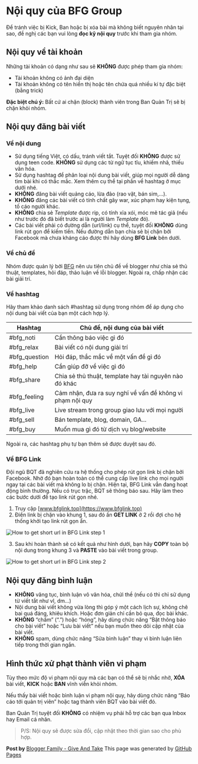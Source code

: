 # Nội quy của BFG Group

Để tránh việc bị Kick, Ban hoặc bị xóa bài mà không biết nguyên nhân tại sao, đề nghị các bạn vui lòng <strong>đọc kỹ nội quy</strong> trước khi tham gia nhóm.

## Nội quy về tài khoản

Những tài khoản có dạng như sau sẽ <strong>KHÔNG</strong> được phép tham gia nhóm:

* Tài khoản không có ảnh đại diện
* Tài khoản không có tên hiển thị hoặc tên chứa quá nhiều kí tự đặc biệt (bằng trick)

<strong>Đặc biệt chú ý:</strong> Bất cứ ai chặn (block) thành viên trong Ban Quản Trị sẽ bị chặn khỏi nhóm.

## Nội quy đăng bài viết

### Về nội dung

* Sử dụng tiếng Việt, có dấu, tránh viết tắt. Tuyệt đối <strong>KHÔNG</strong> được sử dụng teen code. <strong>KHÔNG</strong> sử dụng các từ ngữ tục tĩu, khiếm nhã, thiếu văn hóa.
* Sử dụng hashtag để phân loại nội dung bài viết, giúp mọi người dễ dàng tìm bài khi có thắc mắc. Xem thêm cụ thể tại phần về hashtag ở mục dưới nhé.
* __KHÔNG__ đăng bài viết quảng cáo, lừa đảo (rao vặt, bán sim,…).
* __KHÔNG__ đăng các bài viết có tính chất gây war, xúc phạm hay kiện tụng, tố cáo người khác.
* __KHÔNG__ chia sẻ _Template_ được rip, có tính xỉa xói, móc mẽ tác giả (nếu như trước đó đã biết trước ai là người làm _Template_ đó).
* Các bài viết phải có đường dẫn (url/link) cụ thể, tuyệt đối __KHÔNG__ dùng link rút gọn để kiếm tiền. Nếu đường dẫn bạn chia sẻ bị chặn bởi Facebook mà chưa kháng cáo được thì hãy dùng __BFG Link__ bên dưới.

### Về chủ đề

Nhóm được quản lý bởi [BFG](https://www.facebook.com/groups/bloggerfamily2018) nên ưu tiên chủ đề về blogger như chia sẻ thủ thuật, templates, hỏi đáp, thảo luận về lỗi blogger. Ngoài ra, chấp nhận các bài giải trí.

### Về hashtag

Hãy tham khảo danh sách #hashtag sử dụng trong nhóm để áp dụng cho nội dung bài viết của bạn một cách hợp lý.

Hashtag | Chủ đề, nội dung của bài viết
------------ | -------------
#bfg_noti | Cần thông báo việc gì đó
#bfg_relax | Bài viết có nội dung giải trí
#bfg_question | Hỏi đáp, thắc mắc về một vấn đề gì đó
#bfg_help | Cần giúp đỡ về việc gì đó
#bfg_share | Chia sẻ thủ thuật, template hay tài nguyên nào đó khác
#bfg_feeling | Cảm nhận, đưa ra suy nghĩ về vấn đề không vi phạm nội quy
#bfg_live | Live stream trong group giao lưu với mọi người
#bfg_sell | Bán template, blog, domain, GA...
#bfg_buy | Muốn mua gì đó từ dịch vụ blog/website

Ngoài ra, các hashtag phụ tự bạn thêm sẽ được duyệt sau đó.

### Về BFG Link

Đội ngũ BQT đã nghiên cứu ra hệ thống cho phép rút gọn link bị chặn bởi Facebook. Nhờ đó bạn hoàn toàn có thể cung cấp live link cho mọi người ngay tại các bài viết mà không lo bị chặn. Hiện tại, BFG Link vẫn đang hoạt động bình thường. Nếu có trục trặc, BQT sẽ thông báo sau. Hãy làm theo các bước dưới để tạo link rút gọn nhé.

1. Truy cập [www.bfglink.top](https://www.bfglink.top)
2. Điền link bị chặn vào khung 1, sau đó ấn __GET LINK__ ở 2 rồi đợi cho hệ thống khởi tạo link rút gọn ẩn.

![How to get short url in BFG Link step 1](https://uphinhnhanh.com/images/2018/07/14/h1.png)

3. Sau khi hoàn thành sẽ có kết quả như hình dưới, bạn hãy __COPY__ toàn bộ nội dung trong khung 3 và __PASTE__ vào bài viết trong group.

![How to get short url in BFG Link step 2](https://uphinhnhanh.com/images/2018/07/14/h2.png)

## Nội quy đăng bình luận

* __KHÔNG__ văng tục, bình luận vô văn hóa, chửi thề (nếu có thì chỉ sử dụng từ viết tắt như vl, dm...)
* Nội dung bài viết không vừa lòng thì góp ý một cách lịch sự, không chê bai quá đáng, khiêu khích. Hoặc đơn giản chỉ cần bỏ qua, đọc bài khác.
* __KHÔNG__ “chấm” (“.”) hoặc “hóng”, hãy dùng chức năng “Bật thông báo cho bài viết” hoặc “Lưu bài viết” nếu bạn muốn theo dõi cập nhật của bài viết.
* __KHÔNG__ spam, dùng chức năng “Sửa bình luận” thay vì bình luận liên tiếp trong thời gian ngắn.

## Hình thức xử phạt thành viên vi phạm

Tùy theo mức độ vi phạm nội quy mà các bạn có thể sẽ bị nhắc nhở, __XÓA__ bài viết, __KICK__ hoặc __BAN__ vĩnh viễn khỏi nhóm.

Nếu thấy bài viết hoặc bình luận vi phạm nội quy, hãy dùng chức năng “Báo cáo tới quản trị viên” hoặc tag thành viên BQT vào bài viết đó.

Ban Quản Trị tuyệt đối __KHÔNG__ có nhiệm vụ phải hỗ trợ các bạn qua Inbox hay Email cá nhân.

> P/S: Nội quy sẽ được sửa đổi, cập nhật theo thời gian sao cho phù hợp.

__Post by__ [Blogger Family - Give And Take](https://www.facebook.com/groups/bloggerfamily2018)
This page was generated by [GitHub Pages](https://pages.github.com)
